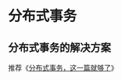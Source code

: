 # 分布式事务

## 分布式事务的解决方案

推荐《[分布式事务，这一篇就够了](https://xiaomi-info.github.io/2020/01/02/distributed-transaction/)》
